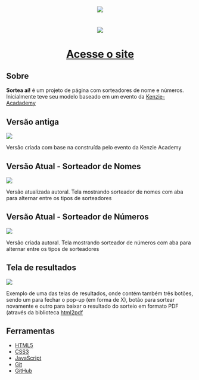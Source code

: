 <h1 align="center">
    <img src="https://ik.imagekit.io/geovani/sorteador/sorteai-logo-blue.png?updatedAt=1688667860956">
</h1>

<h1 align="center">
    <img src="https://ik.imagekit.io/geovani/sorteador/Captura_de_tela_de_2023-07-06_15-13-13.png?updatedAt=1688667559205">
</h1>

<h1 align="center"><a href="https://geovani-nascto.github.io/ldr-enterprises/">Acesse o site</a></h1>

## Sobre

**Sortea aí!** é um projeto de página com sorteadores de nome e números. Inicialmente teve seu modelo baseado em um evento da [Kenzie-Acadademy](https://kenzie.com.br/)

## Versão antiga
<img src="https://ik.imagekit.io/geovani/sorteador/Captura_de_tela_de_2023-07-05_14-28-04.png?updatedAt=1688578136050">
<p> Versão criada com base na construída pelo evento da Kenzie Academy</p>

## Versão Atual - Sorteador de Nomes
<img src="https://ik.imagekit.io/geovani/sorteador/Captura_de_tela_de_2023-07-05_14-28-04.png?updatedAt=1688578136050">
<p> Versão atualizada autoral. Tela mostrando sorteador de nomes com aba para alternar entre os tipos de sorteadores</p>

## Versão Atual - Sorteador de Números
<img src="https://ik.imagekit.io/geovani/sorteador/Captura_de_tela_de_2023-07-06_15-13-13.png?updatedAt=1688667559205">
<p> Versão criada autoral. Tela mostrando sorteador de números com aba para alternar entre os tipos de sorteadores</p>

## Tela de resultados
<img src="https://ik.imagekit.io/geovani/sorteador/Captura_de_tela_de_2023-07-06_15-13-13.png?updatedAt=1688667559205">
<p> Exemplo de uma das telas de resultados, onde contém também três botões, sendo um para fechar o pop-up (em forma de X), botão para sortear novamente e outro para baixar o resultado do sorteio em formato PDF (através da biblioteca <a href='https://ekoopmans.github.io/html2pdf.js/'>html2pdf</a></p>

## Ferramentas

 - [HTML5](https://dev.w3.org/html5/spec-LC/)
 - [CSS3](https://www.w3.org/Style/CSS/specs.en.html)
 - [JavaScript](https://developer.mozilla.org/en-US/docs/Web/JavaScript)
 - [Git](https://git-scm.com/doc)
 - [GitHub](https://docs.github.com/)

